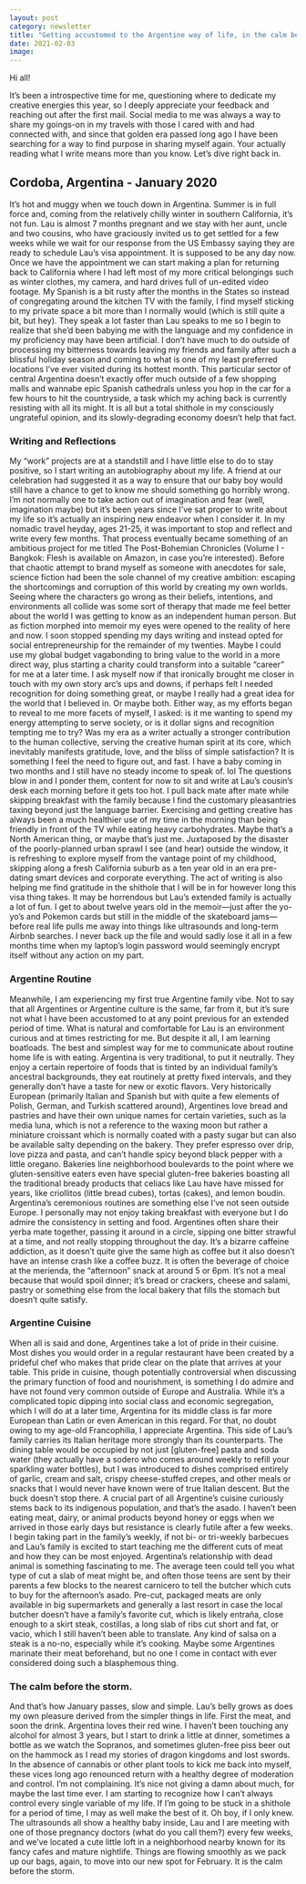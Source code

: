 ```yaml
---
layout: post
category: newsletter
title: "Getting accustomed to the Argentine way of life, in the calm before the storm."
date: 2021-02-03
image: 
---
```

Hi all!

It’s been a introspective time for me, questioning where to dedicate my creative energies this year, so I deeply appreciate your feedback and reaching out after the first mail. Social media to me was always a way to share my goings-on in my travels with those I cared with and had connected with, and since that golden era passed long ago I have been searching for a way to find purpose in sharing myself again. Your actually reading what I write means more than you know.
Let’s dive right back in.

## Cordoba, Argentina - January 2020
It’s hot and muggy when we touch down in Argentina. Summer is in full force and, coming from the relatively chilly winter in southern California, it’s not fun. Lau is almost 7 months pregnant and we stay with her aunt, uncle and two cousins, who have graciously invited us to get settled for a few weeks while we wait for our response from the US Embassy saying they are ready to schedule Lau’s visa appointment. It is supposed to be any day now. Once we have the appointment we can start making a plan for returning back to California where I had left most of my more critical belongings such as winter clothes, my camera, and hard drives full of un-edited video footage.
My Spanish is a bit rusty after the months in the States so instead of congregating around the kitchen TV with the family, I find myself sticking to my private space a bit more than I normally would (which is still quite a bit, but hey). They speak a lot faster than Lau speaks to me so I begin to realize that she’d been babying me with the language and my confidence in my proficiency may have been artificial.
I don’t have much to do outside of processing my bitterness towards leaving my friends and family after such a blissful holiday season and coming to what is one of my least preferred locations I’ve ever visited during its hottest month. This particular sector of central Argentina doesn’t exactly offer much outside of a few shopping malls and wannabe epic Spanish cathedrals unless you hop in the car for a few hours to hit the countryside, a task which my aching back is currently resisting with all its might. It is all but a total shithole in my consciously ungrateful opinion, and its slowly-degrading economy doesn’t help that fact.

### Writing and Reflections
My “work” projects are at a standstill and I have little else to do to stay positive, so I start writing an autobiography about my life. A friend at our celebration had suggested it as a way to ensure that our baby boy would still have a chance to get to know me should something go horribly wrong. I’m not normally one to take action out of imagination and fear (well, imagination maybe) but it’s been years since I’ve sat proper to write about my life so it’s actually an inspiring new endeavor when I consider it.
 In my nomadic travel heyday, ages 21-25, it was important to stop and reflect and write every few months. That process eventually became something of an ambitious project for me titled The Post-Bohemian Chronicles (Volume I - Bangkok: Flesh is available on Amazon, in case you’re interested). Before that chaotic attempt to brand myself as someone with anecdotes for sale, science fiction had been the sole channel of my creative ambition: escaping the shortcomings and corruption of this world by creating my own worlds. Seeing where the characters go wrong as their beliefs, intentions, and environments all collide was some sort of therapy that made me feel better about the world I was getting to know as an independent human person.
But as fiction morphed into memoir my eyes were opened to the reality of here and now. I soon stopped spending my days writing and instead opted for social entrepreneurship for the remainder of my twenties. Maybe I could use my global budget vagabonding to bring value to the world in a more direct way, plus starting a charity could transform into a suitable “career” for me at a later time. I ask myself now if that ironically brought me closer in touch with my own story arc’s ups and downs, if perhaps felt I needed recognition for doing something great, or maybe I really had a great idea for the world that I believed in. 
Or maybe both. Either way, as my efforts began to reveal to me more facets of myself, I asked: is it me wanting to spend my energy attempting to serve society, or is it dollar signs and recognition tempting me to try? Was my era as a writer actually a stronger contribution to the human collective, serving the creative human spirit at its core, which inevitably manifests gratitude, love, and the bliss of simple satisfaction?
It is something I feel the need to figure out, and fast. I have a baby coming in two months and I still have no steady income to speak of.
lol
The questions blow in and I ponder them, content for now to sit and write at Lau’s cousin’s desk each morning before it gets too hot. I pull back mate after mate while skipping breakfast with the family because I find the customary pleasantries taxing beyond just the language barrier. Exercising and getting creative has always been a much healthier use of my time in the morning than being friendly in front of the TV while eating heavy carbohydrates.
Maybe that’s a North American thing, or maybe that’s just me.
Juxtaposed by the disaster of the poorly-planned urban sprawl I see (and hear) outside the window, it is refreshing to explore myself from the vantage point of my childhood, skipping along a fresh California suburb as a ten year old in an era pre-dating smart devices and corporate everything. The act of writing is also helping me find gratitude in the shithole that I will be in for however long this visa thing takes. It may be horrendous but Lau’s extended family is actually a lot of fun.
I get to about twelve years old in the memoir—just after the yo-yo’s and Pokemon cards but still in the middle of the skateboard jams—before real life pulls me away into things like ultrasounds and long-term Airbnb searches. I never back up the file and would sadly lose it all in a few months time when my laptop’s login password would seemingly encrypt itself without any action on my part.

### Argentine Routine
Meanwhile, I am experiencing my first true Argentine family vibe. Not to say that all Argentines or Argentine culture is the same, far from it, but it’s sure not what I have been accustomed to at any point previous for an extended period of time. What is natural and comfortable for Lau is an environment curious and at times restricting for me. But despite it all, I am learning boatloads. 
The best and simplest way for me to communicate about routine home life is with eating. Argentina is very traditional, to put it neutrally. They enjoy a certain repertoire of foods that is tinted by an individual family’s ancestral backgrounds, they eat routinely at pretty fixed intervals, and they generally don’t have a taste for new or exotic flavors. Very historically European (primarily Italian and Spanish but with quite a few elements of Polish, German, and Turkish scattered around), Argentines love bread and pastries and have their own unique names for certain varieties, such as la media luna, which is not a reference to the waxing moon but rather a miniature croissant which is normally coated with a pasty sugar but can also be available salty depending on the bakery. They prefer espresso over drip, love pizza and pasta, and can’t handle spicy beyond black pepper with a little oregano. Bakeries line neighborhood boulevards to the point where we gluten-sensitive eaters even have special gluten-free bakeries boasting all the traditional bready products that celiacs like Lau have have missed for years, like criollitos (little bread cubes), tortas (cakes), and lemon boudin. 
Argentina’s ceremonious routines are something else I’ve not seen outside Europe. I personally may not enjoy taking breakfast with everyone but I do admire the consistency in setting and food. Argentines often share their yerba mate together, passing it around in a circle, sipping one bitter strawful at a time, and not really stopping throughout the day. It’s a bizarre caffeine addiction, as it doesn’t quite give the same high as coffee but it also doesn’t have an intense crash like a coffee buzz. It is often the beverage of choice at the merienda, the “afternoon” snack at around 5 or 6pm. It’s not a meal because that would spoil dinner; it’s bread or crackers, cheese and salami, pastry or something else from the local bakery that fills the stomach but doesn’t quite satisfy.

### Argentine Cuisine
When all is said and done, Argentines take a lot of pride in their cuisine. Most dishes you would order in a regular restaurant have been created by a prideful chef who makes that pride clear on the plate that arrives at your table. This pride in cuisine, though potentially controversial when discussing the primary function of food and nourishment, is something I do admire and have not found very common outside of Europe and Australia. While it’s a complicated topic dipping into social class and economic segregation, which I will do at a later time, Argentina for its middle class is far more European than Latin or even American in this regard. For that, no doubt owing to my age-old Francophilia, I appreciate Argentina.
This side of Lau’s family carries its Italian heritage more strongly than its counterparts. The dining table would be occupied by not just [gluten-free] pasta and soda water (they actually have a sodero who comes around weekly to refill your sparkling water bottles), but I was introduced to dishes comprised entirely of garlic, cream and salt, crispy cheese-stuffed crepes, and other meals or snacks that I would never have known were of true Italian descent.
But the buck doesn’t stop there. A crucial part of all Argentine’s cuisine curiously stems back to its indigenous population, and that’s the asado. I haven’t been eating meat, dairy, or animal products beyond honey or eggs when we arrived in those early days but resistance is clearly futile after a few weeks. I begin taking part in the family’s weekly, if not bi- or tri-weekly barbecues and Lau’s family is excited to start teaching me the different cuts of meat and how they can be most enjoyed.
Argentina’s relationship with dead animal is something fascinating to me. The average teen could tell you what type of cut a slab of meat might be, and often those teens are sent by their parents a few blocks to the nearest carnicero to tell the butcher which cuts to buy for the afternoon’s asado. Pre-cut, packaged meats are only available in big supermarkets and generally a last resort in case the local butcher doesn’t have a family’s favorite cut, which is likely entraña, close enough to a skirt steak, costillas, a long slab of ribs cut short and fat, or vacio, which I still haven’t been able to translate. Any kind of salsa on a steak is a no-no, especially while it’s cooking. Maybe some Argentines marinate their meat beforehand, but no one I come in contact with ever considered doing such a blasphemous thing.

### The calm before the storm.
And that’s how January passes, slow and simple. Lau’s belly grows as does my own pleasure derived from the simpler things in life. First the meat, and soon the drink. Argentina loves their red wine. I haven’t been touching any alcohol for almost 3 years, but I start to drink a little at dinner, sometimes a bottle as we watch the Sopranos, and sometimes gluten-free piss beer out on the hammock as I read my stories of dragon kingdoms and lost swords. In the absence of cannabis or other plant tools to kick me back into myself, these vices long ago renounced return with a healthy degree of moderation and control. 
I’m not complaining. It’s nice not giving a damn about much, for maybe the last time ever. I am starting to recognize how I can’t always control every single variable of my life. If I’m going to be stuck in a shithole for a period of time, I may as well make the best of it. 
Oh boy, if I only knew.
The ultrasounds all show a healthy baby inside, Lau and I are meeting with one of those pregnancy doctors (what do you call them?) every few weeks, and we’ve located a cute little loft in a neighborhood nearby known for its fancy cafes and mature nightlife. Things are flowing smoothly as we pack up our bags, again, to move into our new spot for February.
It is the calm before the storm.